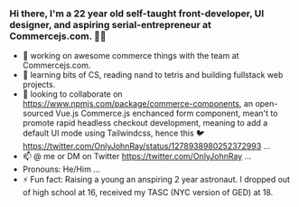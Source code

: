 ### Hi there, I'm a 22 year old self-taught front-developer, UI designer, and aspiring serial-entrepreneur at Commercejs.com. 👋🏽



- 🔭 working on awesome commerce things with the team at Commercejs.com.
- 🌱 learning bits of CS, reading nand to tetris and building fullstack web projects.
- 👯 looking to collaborate on https://www.npmjs.com/package/commerce-components, an open-sourced Vue.js Commerce.js enchanced form component, mean't to promote rapid headless checkout development, meaning to add a default UI mode using Tailwindcss, hence this 🐦 https://twitter.com/OnlyJohnRay/status/1278938980252372993  ...
- 📫 @ me or DM on Twitter https://twitter.com/OnlyJohnRay ...
-  Pronouns: He/Him ...
- ⚡ Fun fact: Raising a young an anspiring 2 year astronaut. I dropped out of high school at 16, received my TASC (NYC version of GED) at 18.


